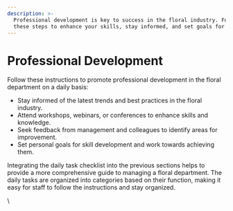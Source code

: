 ```yaml
---
description: >-
  Professional development is key to success in the floral industry. Follow
  these steps to enhance your skills, stay informed, and set goals for growth.
---
```


# Professional Development

Follow these instructions to promote professional development in the floral department on a daily basis:

* Stay informed of the latest trends and best practices in the floral industry.
* Attend workshops, webinars, or conferences to enhance skills and knowledge.
* Seek feedback from management and colleagues to identify areas for improvement.
* Set personal goals for skill development and work towards achieving them.

Integrating the daily task checklist into the previous sections helps to provide a more comprehensive guide to managing a floral department. The daily tasks are organized into categories based on their function, making it easy for staff to follow the instructions and stay organized.

\

